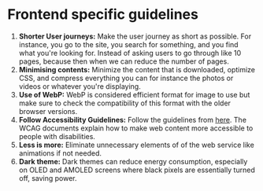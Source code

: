 # Frontend specific guidelines

1. **Shorter User journeys:** Make the user journey as short as possible. For instance, you go to the site, you search for something, and you find what you're looking for. Instead of asking users to go through like 10 pages, because then when we can reduce the number of pages.
2. **Minimising contents:** Minimize the content that is downloaded, optimize CSS, and compress everything you can for instance the photos or videos or whatever you're displaying.
3. **Use of WebP:** WebP is considered efficient format for image to use but make sure to check the compatibility of this format with the older browser versions.
4. **Follow Accessibility Guidelines:** Follow the guidelines from [here](https://www.w3.org/WAI/standards-guidelines/wcag/). The WCAG documents explain how to make web content more accessible to people with disabilities. 
5. **Less is more:** Eliminate unnecessary elements of of the web service like animations if not needed.
6. **Dark theme:** Dark themes can reduce energy consumption, especially on OLED and AMOLED screens where black pixels are essentially turned off, saving power.

